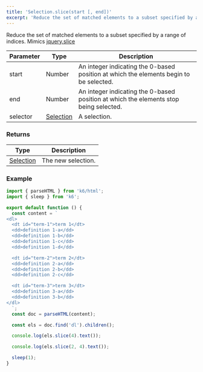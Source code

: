 ```yaml
---
title: 'Selection.slice(start [, end])'
excerpt: 'Reduce the set of matched elements to a subset specified by a range of indices.'
---
```


Reduce the set of matched elements to a subset specified by a range of indices.
Mimics [jquery.slice](https://api.jquery.com/slice/)

| Parameter | Type                                                 | Description                                                                            |
| --------- | ---------------------------------------------------- | -------------------------------------------------------------------------------------- |
| start     | Number                                               | An integer indicating the 0-based position at which the elements begin to be selected. |
| end       | Number                                               | An integer indicating the 0-based position at which the elements stop being selected.  |
| selector  | [Selection](/v0.31/javascript-api/k6-html/selection) | A selection.                                                                           |

### Returns

| Type                                                 | Description        |
| ---------------------------------------------------- | ------------------ |
| [Selection](/v0.31/javascript-api/k6-html/selection) | The new selection. |

### Example

<CodeGroup labels={[]}>

```javascript
import { parseHTML } from 'k6/html';
import { sleep } from 'k6';

export default function () {
  const content = `
<dl>
  <dt id="term-1">term 1</dt>
  <dd>definition 1-a</dd>
  <dd>definition 1-b</dd>
  <dd>definition 1-c</dd>
  <dd>definition 1-d</dd>

  <dt id="term-2">term 2</dt>
  <dd>definition 2-a</dd>
  <dd>definition 2-b</dd>
  <dd>definition 2-c</dd>

  <dt id="term-3">term 3</dt>
  <dd>definition 3-a</dd>
  <dd>definition 3-b</dd>
</dl>
  `;
  const doc = parseHTML(content);

  const els = doc.find('dl').children();

  console.log(els.slice(4).text());

  console.log(els.slice(2, 4).text());

  sleep(1);
}
```

</CodeGroup>
